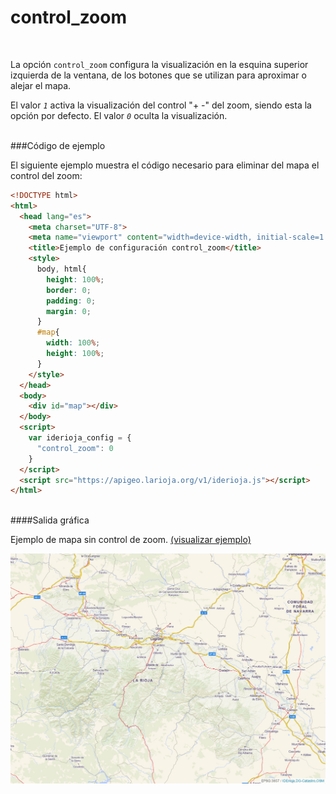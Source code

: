 # control_zoom
<br />

La opción `control_zoom` configura la visualización en la esquina superior izquierda de la ventana, de los botones que se utilizan para aproximar o alejar el mapa.

El valor *`1`* activa la visualización del control "+ -" del zoom, siendo esta la opción por defecto. El valor *`0`* oculta la visualización.

<br />
###Código de ejemplo
<br />

El siguiente ejemplo muestra el código necesario para eliminar del mapa el control del zoom:

```html
<!DOCTYPE html>
<html>
  <head lang="es">
    <meta charset="UTF-8">
    <meta name="viewport" content="width=device-width, initial-scale=1.0, maximum-scale=1.0, user-scalable=no" />
    <title>Ejemplo de configuración control_zoom</title>
    <style>
      body, html{
        height: 100%;
        border: 0;
        padding: 0;
        margin: 0;
      }
      #map{
        width: 100%;
        height: 100%;
      }
    </style>
  </head>
  <body>
    <div id="map"></div>
  </body>
  <script>
    var iderioja_config = {
      "control_zoom": 0
    }
  </script>
  <script src="https://apigeo.larioja.org/v1/iderioja.js"></script>
</html>
```

<br />
####Salida gráfica
<br />

Ejemplo de mapa sin control de zoom. [(visualizar ejemplo)](https://iderioja.github.io/doc_api_iderioja/ejemplo_opcion_control_zoom)

![Ejemplo opción escala](/img/opciones_control_zoom_salida_grafica.jpg "Ejemplo opción control_zoom")

